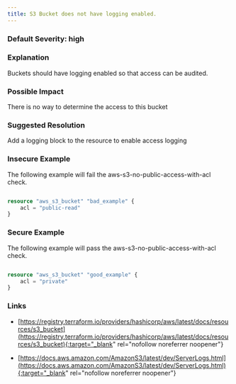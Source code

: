 ```yaml
---
title: S3 Bucket does not have logging enabled.
---
```


### Default Severity: <span class="severity high">high</span>

### Explanation


Buckets should have logging enabled so that access can be audited. 


### Possible Impact
There is no way to determine the access to this bucket

### Suggested Resolution
Add a logging block to the resource to enable access logging


### Insecure Example

The following example will fail the aws-s3-no-public-access-with-acl check.
```terraform

resource "aws_s3_bucket" "bad_example" {
	acl = "public-read"
}

```



### Secure Example

The following example will pass the aws-s3-no-public-access-with-acl check.
```terraform

resource "aws_s3_bucket" "good_example" {
	acl = "private"
}

```



### Links


- [https://registry.terraform.io/providers/hashicorp/aws/latest/docs/resources/s3_bucket](https://registry.terraform.io/providers/hashicorp/aws/latest/docs/resources/s3_bucket){:target="_blank" rel="nofollow noreferrer noopener"}

- [https://docs.aws.amazon.com/AmazonS3/latest/dev/ServerLogs.html](https://docs.aws.amazon.com/AmazonS3/latest/dev/ServerLogs.html){:target="_blank" rel="nofollow noreferrer noopener"}



